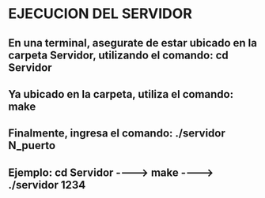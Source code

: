 # EJECUCION DEL SERVIDOR

## En una terminal, asegurate de estar ubicado en la carpeta Servidor, utilizando el comando: cd Servidor
## Ya ubicado en la carpeta, utiliza el comando: make
## Finalmente, ingresa el comando: ./servidor N_puerto

## Ejemplo: cd Servidor ----> make ----> ./servidor 1234